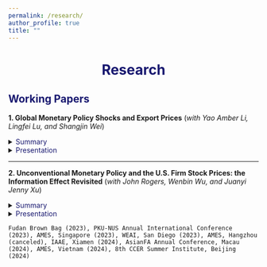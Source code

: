```yaml
---
permalink: /research/
author_profile: true
title: ""
---
```




# <center><font color="MidnightBlue"> Research </font></center>

## <font color="MidnightBlue"> Working Papers </font>

**1. Global Monetary Policy Shocks and Export Prices** (*with Yao Amber Li, Lingfei Lu, and Shangjin Wei*) 

<details>
<summary><font color="MidnightBlue"> Summary </font></summary> 

<table><tr><td bgcolor=LightSteelBlue> 
This paper examines how global monetary policies impact the export pricing behaviors of Chinese firms using unexpected exogenous monetary shocks and disaggregated customs export data. Our findings show that the unexpected tightening of the US monetary policy will lead to an increase in China's export prices. This effect is attributed to a borrowing cost channel, which is related to firms' trade credit and liquidity conditions. Moreover, the impact of US monetary policy shocks on export prices is more profound for firms that face higher borrowing costs, tighter trade credit, and liquidity conditions. To further explain our empirical findings, we develop a heterogeneous firm trade model that incorporates financial frictions and external monetary shocks.
</td></tr></table>

</details>

<details>
<summary><font color="MidnightBlue"> Presentation </font></summary>
  
`
HKUST-Jinan Macro Student Symposium (2023), the HKUST Research Postgraduate Student Workshop (2023), 17th Australasian Trade Workshop (2024), EITI, Jakarta, Indonesia (2024), NBER-EASE, Hong Kong (2024), AMES, Hangzhou (2024), IAAE, Xiamen (2024), AsianFA Annual Conference, Macau (2024), AMES, Vietnam (2024), CICF, Beijing(2024)
`
  
</details>

- - -

**2. Unconventional Monetary Policy and the U.S. Firm Stock Prices: the Information Effect Revisited** (*with John Rogers, Wenbin Wu, and Juanyi Jenny Xu*)

<details>
<summary><font color="MidnightBlue"> Summary </font></summary>

`
This paper provides evidence on the Fed information effect of large-scale asset purchases (LSAP) through the responses of US firm-level stock prices. We first present a novel empirical finding that unexpected expansionary US LSAP shocks, derived from high-frequency future price changes around FOMC announcements, have a negative impact on the stock market during the QE period, with the sign reversing in the latter Taper period. We then show that our findings are consistent with the information effect of LSAP. Specifically, based on the green book projection data of the Fed, we show that an easing policy signals a worsening economic outlook for the Fed, leading to a decrease in equity investors' confidence. Furthermore, our research reveals that the transmission of LSAP shock's information effect to the stock market is primarily through the risk premium channel, with more significant impacts on firms that are more procyclical and have greater risk exposure. Finally, it is found that the information effect of LSAP is state-dependent, with a more pronounced impact under worse economic circumstances. 
`

</details>


<details>
<summary><font color="MidnightBlue"> Presentation </font></summary> 

`
Fudan Brown Bag (2023), PKU-NUS Annual International Conference (2023), AMES, Singapore (2023), WEAI, San Diego (2023), AMES, Hangzhou (canceled), IAAE, Xiamen (2024), AsianFA Annual Conference, Macau (2024), AMES, Vietnam (2024), 8th CCER Summer Institute, Beijing (2024)
`

</details>

`
Fudan Brown Bag (2023), PKU-NUS Annual International Conference (2023), AMES, Singapore (2023), WEAI, San Diego (2023), AMES, Hangzhou (canceled), IAAE, Xiamen (2024), AsianFA Annual Conference, Macau (2024), AMES, Vietnam (2024), 8th CCER Summer Institute, Beijing (2024)
`


